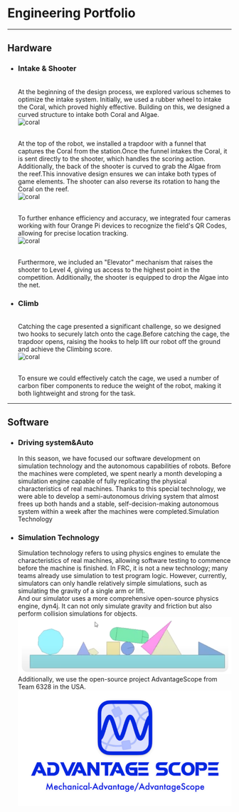 # Engineering Portfolio
---
## Hardware

+ ### Intake & Shooter
    <br>At the beginning of the design process, we explored various schemes to optimize the intake system. Initially, we used a rubber wheel to intake the Coral, which proved highly effective. Building on this, we designed a curved structure to intake both Coral and Algae.
    <br>![coral](coral.jpg)

    <br>At the top of the robot, we installed a trapdoor with a funnel that captures the Coral from the station.Once the funnel intakes the Coral, it is sent directly to the shooter, which handles the scoring action. Additionally, the back of the shooter is curved to grab the Algae from the reef.This innovative design ensures we can intake both types of game elements. The shooter can also reverse its rotation to hang the Coral on the reef.
    <br>![coral](algae.jpg)

    <br>To further enhance efficiency and accuracy, we integrated four cameras working with four Orange Pi devices to recognize the field's QR Codes, allowing for precise location tracking.
    <br>![coral](orange.jpg)

    <br>Furthermore, we included an "Elevator" mechanism that raises the shooter to Level 4, giving us access to the highest point in the competition. Additionally, the shooter is equipped to drop the Algae into the net.

+ ### Climb
    <br>Catching the cage presented a significant challenge, so we designed two hooks to securely latch onto the cage.Before catching the cage, the trapdoor opens, raising the hooks to help lift our robot off the ground and achieve the Climbing score.
    <br>![coral](hook.jpg)

    <br>To ensure we could effectively catch the cage, we used a number of carbon fiber components to reduce the weight of the robot, making it both lightweight and strong for the task.



---
## Software

+ ### Driving system&Auto
    In this season, we have focused our software development on simulation technology and the autonomous capabilities of robots. Before the machines were completed, we spent nearly a month developing a simulation engine capable of fully replicating the physical characteristics of real machines. Thanks to this special technology, we were able to develop a semi-autonomous driving system that almost frees up both hands and a stable, self-decision-making autonomous system within a week after the machines were completed.Simulation Technology



+ ### Simulation Technology
    Simulation technology refers to using physics engines to emulate the characteristics of real machines, allowing software testing to commence before the machine is finished. In FRC, it is not a new technology; many teams already use simulation to test program logic. However, currently, simulators can only handle relatively simple simulations, such as simulating the gravity of a single arm or lift. <br> And our simulator uses a more comprehensive open-source physics engine, dyn4j. It can not only simulate gravity and friction but also perform collision simulations for objects.![dyn4j](dyn4j.PNG) <br> Additionally, we use the open-source project AdvantageScope from Team 6328 in the USA.
    ![AdvantageScope](image.png)